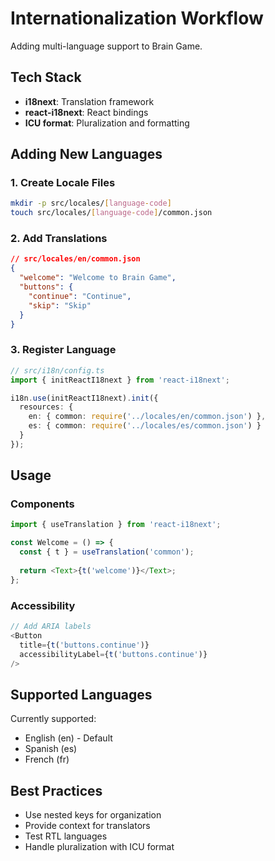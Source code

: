 # Internationalization Workflow

Adding multi-language support to Brain Game.

## Tech Stack
- **i18next**: Translation framework
- **react-i18next**: React bindings
- **ICU format**: Pluralization and formatting

## Adding New Languages

### 1. Create Locale Files
```bash
mkdir -p src/locales/[language-code]
touch src/locales/[language-code]/common.json
```

### 2. Add Translations
```json
// src/locales/en/common.json
{
  "welcome": "Welcome to Brain Game",
  "buttons": {
    "continue": "Continue",
    "skip": "Skip"
  }
}
```

### 3. Register Language
```typescript
// src/i18n/config.ts
import { initReactI18next } from 'react-i18next';

i18n.use(initReactI18next).init({
  resources: {
    en: { common: require('../locales/en/common.json') },
    es: { common: require('../locales/es/common.json') }
  }
});
```

## Usage

### Components
```typescript
import { useTranslation } from 'react-i18next';

const Welcome = () => {
  const { t } = useTranslation('common');
  
  return <Text>{t('welcome')}</Text>;
};
```

### Accessibility
```typescript
// Add ARIA labels
<Button
  title={t('buttons.continue')}
  accessibilityLabel={t('buttons.continue')}
/>
```

## Supported Languages

Currently supported:
- English (en) - Default
- Spanish (es)
- French (fr)

## Best Practices

- Use nested keys for organization
- Provide context for translators
- Test RTL languages
- Handle pluralization with ICU format